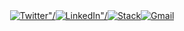 <div style="display:flex;width:100%;justify-content: center">
 <a href="https://twitter.com/drruruu">
   <img src="https://img.shields.io/badge/twitter-1DA1F2?logo=twitter&style=for-the-badge&logoColor=white" alt=Twitter"/>
 </a>
 <a href="https://www.linkedin.com/in/drewberes/">
   <img src="https://img.shields.io/badge/linkedin-0077B5?logo=linkedin&style=for-the-badge" alt=LinkedIn"/>
 </a>
 <a href="https://stackoverflow.com/users/story/2570538">
   <img src="https://img.shields.io/badge/user_story-FE7A16?logo=stack-overflow&style=for-the-badge&logoColor=white" alt=Stack Overflow"/>
 </a>
 <a href="mailto:hello@drruruu.dev">
   <img src="https://img.shields.io/badge/gmail-D14836?style=for-the-badge&logo=gmail&logoColor=white" alt="Gmail"/>
  </a>
</div>
